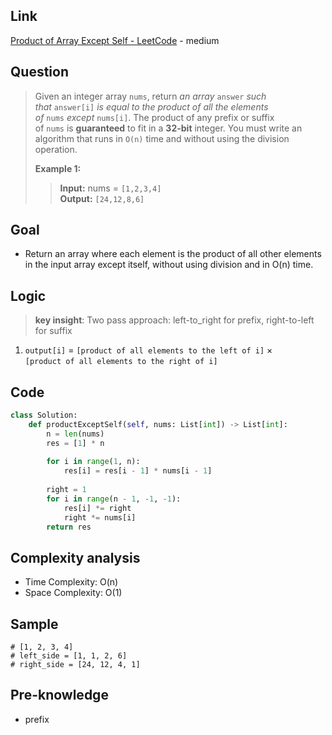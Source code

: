 ## Link
[Product of Array Except Self - LeetCode](https://leetcode.com/problems/product-of-array-except-self/description/) - medium
## Question
> Given an integer array `nums`, return _an array_ `answer` _such that_ `answer[i]` _is equal to the product of all the elements of_ `nums` _except_ `nums[i]`.
> The product of any prefix or suffix of `nums` is **guaranteed** to fit in a **32-bit** integer.
> You must write an algorithm that runs in `O(n)` time and without using the division operation.
>
> **Example 1:**
>> **Input:** nums = `[1,2,3,4]` <br>
>> **Output:** `[24,12,8,6]`
## Goal
- Return an array where each element is the product of all other elements in the input array except itself, without using division and in O(n) time.
## Logic
> **key insight**: Two pass approach: left-to_right for prefix, right-to-left for suffix
1. `output[i]` = `[product of all elements to the left of i]` × `[product of all elements to the right of i]`
## Code
```python
class Solution:
    def productExceptSelf(self, nums: List[int]) -> List[int]:
        n = len(nums)
        res = [1] * n
        
        for i in range(1, n): 
            res[i] = res[i - 1] * nums[i - 1]
        
        right = 1
        for i in range(n - 1, -1, -1): 
            res[i] *= right
            right *= nums[i]
        return res  
```

## Complexity analysis
- Time Complexity: O(n)
- Space Complexity: O(1)

## Sample
```
# [1, 2, 3, 4]
# left_side = [1, 1, 2, 6]
# right_side = [24, 12, 4, 1]
```
## Pre-knowledge
- prefix
